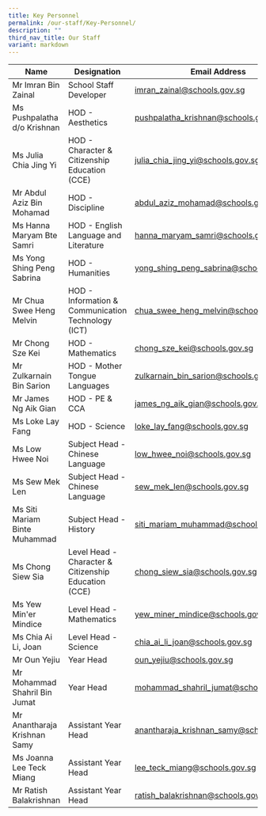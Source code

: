 ```yaml
---
title: Key Personnel
permalink: /our-staff/Key-Personnel/
description: ""
third_nav_title: Our Staff
variant: markdown
---
```

| Name | Designation | Email Address |
| -------- | -------- | -------- |
| Mr Imran Bin Zainal | School Staff Developer | imran_zainal@schools.gov.sg |
| Ms Pushpalatha d/o Krishnan     | HOD - Aesthetics | pushpalatha_krishnan@schools.gov.sg |
|Ms Julia Chia Jing Yi | HOD - Character & Citizenship Education (CCE) |julia_chia_jing_yi@schools.gov.sg |
| Mr Abdul Aziz Bin Mohamad | HOD - Discipline | abdul_aziz_mohamad@schools.gov.sg |
| Ms Hanna Maryam Bte Samri | HOD - English Language and Literature | hanna_maryam_samri@schools.gov.sg |
| Ms Yong Shing Peng Sabrina | HOD - Humanities | yong_shing_peng_sabrina@schools.gov.sg |
| Mr Chua Swee Heng Melvin   | HOD - Information & Communication Technology (ICT) | chua_swee_heng_melvin@schools.gov.sg |
| Mr Chong Sze Kei | HOD - Mathematics | chong_sze_kei@schools.gov.sg |
| Mr Zulkarnain Bin Sarion  | HOD - Mother Tongue Languages | zulkarnain_bin_sarion@schools.gov.sg |
| Mr James Ng Aik Gian | HOD - PE & CCA | james_ng_aik_gian@schools.gov.sg |
| Ms Loke Lay Fang | HOD - Science | loke_lay_fang@schools.gov.sg |
| Ms Low Hwee Noi | Subject Head - Chinese Language  | low_hwee_noi@schools.gov.sg |
| Ms Sew Mek Len | Subject Head - Chinese Language | sew_mek_len@schools.gov.sg |
| Ms Siti Mariam Binte Muhammad | Subject Head - History | siti_mariam_muhammad@schools.gov.sg |
| Ms Chong Siew Sia | Level Head - Character & Citizenship Education (CCE) | chong_siew_sia@schools.gov.sg |
| Ms Yew Min'er Mindice| Level Head - Mathematics | yew_miner_mindice@schools.gov.sg |
| Ms Chia Ai Li, Joan | Level Head - Science | chia_ai_li_joan@schools.gov.sg |
| Mr Oun Yejiu | Year Head | oun_yejiu@schools.gov.sg |
| Mr Mohammad Shahril Bin Jumat | Year Head | mohammad_shahril_jumat@schools.gov.sg |
| Mr Anantharaja Krishnan Samy | Assistant Year Head | anantharaja_krishnan_samy@schools.gov.sg |
| Ms Joanna Lee Teck Miang | Assistant Year Head | lee_teck_miang@schools.gov.sg |
| Mr Ratish Balakrishnan | Assistant Year Head | ratish_balakrishnan@schools.gov.sg |